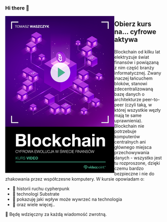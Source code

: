 ### Hi there 👋

<a target="_blank" href="https://videopoint.pl/kurs/blockchain-kurs-video-cyfrowa-ewolucja-w-swiecie-finansow-tomasz-waszczyk,vwszdf.htm#format/w">
  <img align="left" width="350" margin-right="25px" src="okladka.png">
</a>

## Obierz kurs na... cyfrowe aktywa

Blockchain od kilku lat elektryzuje świat finansów i powiązaną z nim część branży informatycznej. Zwany inaczej łańcuchem bloków, stanowi zdecentralizowaną bazę danych o architekturze peer-to-peer (czyli taką, w której wszystkie węzły mają te same uprawnienia). Blockchain nie potrzebuje komputerów centralnych ani głównego miejsca przechowywania danych - wszystko jest tu rozproszone, dzięki czemu bardzo bezpieczne i nie do zhakowania przez współczesne komputery. W kursie opowiadam o:

- 🔭 historii ruchu cypherpunk
- 🌱 technologi Substrate
- 👯 pokazuję jaki wpływ może wywrzeć na technologia
- 🤔 oraz wiele więcej..

💬 Będę wdzięczny za każdą wiadomość zwrotną.
